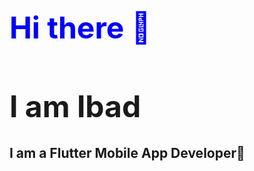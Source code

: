 <h1 style="font-size: 48px; color: blue;">Hi there 👋</h1>
<h1 style="font-size: 48px;">I am Ibad</h1>
<h2>I am a Flutter Mobile App Developer📱</h2>
